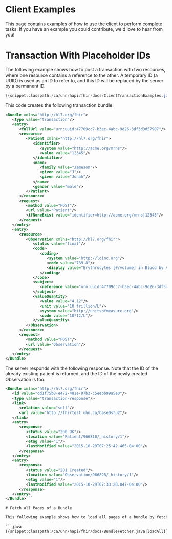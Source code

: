 # Client Examples

This page contains examples of how to use the client to perform complete tasks. If you have an example you could contribute, we'd love to hear from you!

# Transaction With Placeholder IDs

The following example shows how to post a transaction with two resources, where one resource contains a reference to the other. A temporary ID (a UUID) is used as an ID to refer to, and this ID will be replaced by the server by	a permanent ID.

```java
{{snippet:classpath:/ca/uhn/hapi/fhir/docs/ClientTransactionExamples.java|conditional}}
```
 
This code creates the following transaction bundle:

<!-- FIXME: switch to JSON -->

```xml
<Bundle xmlns="http://hl7.org/fhir">
   <type value="transaction"/>
   <entry>
      <fullUrl value="urn:uuid:47709cc7-b3ec-4abc-9d26-3df3d3d57907"/>
      <resource>
         <Patient xmlns="http://hl7.org/fhir">
            <identifier>
               <system value="http://acme.org/mrns"/>
               <value value="12345"/>
            </identifier>
            <name>
               <family value="Jameson"/>
               <given value="J"/>
               <given value="Jonah"/>
            </name>
            <gender value="male"/>
         </Patient>
      </resource>
      <request>
         <method value="POST"/>
         <url value="Patient"/>
         <ifNoneExist value="identifier=http://acme.org/mrns|12345"/>
      </request>
   </entry>
   <entry>
      <resource>
         <Observation xmlns="http://hl7.org/fhir">
            <status value="final"/>
            <code>
               <coding>
                  <system value="http://loinc.org"/>
                  <code value="789-8"/>
                  <display value="Erythrocytes [#/volume] in Blood by Automated count"/>
               </coding>
            </code>
            <subject>
               <reference value="urn:uuid:47709cc7-b3ec-4abc-9d26-3df3d3d57907"/>
            </subject>
            <valueQuantity>
               <value value="4.12"/>
               <unit value="10 trillion/L"/>
               <system value="http://unitsofmeasure.org"/>
               <code value="10*12/L"/>
            </valueQuantity>
         </Observation>
      </resource>
      <request>
         <method value="POST"/>
         <url value="Observation"/>
      </request>
   </entry>
</Bundle>
```

The server responds with the following response. Note that the ID of the already existing patient is returned, and the ID of the newly created Observation is too.

```xml
<Bundle xmlns="http://hl7.org/fhir">
   <id value="dd1f75b8-e472-481e-97b3-c5eebb99a5e0"/>
   <type value="transaction-response"/>
   <link>
      <relation value="self"/>
      <url value="http://fhirtest.uhn.ca/baseDstu2"/>
   </link>
   <entry>
      <response>
         <status value="200 OK"/>
         <location value="Patient/966810/_history/1"/>
         <etag value="1"/>
         <lastModified value="2015-10-29T07:25:42.465-04:00"/>
      </response>
   </entry>
   <entry>
      <response>
         <status value="201 Created"/>
         <location value="Observation/966828/_history/1"/>
         <etag value="1"/>
         <lastModified value="2015-10-29T07:33:28.047-04:00"/>
      </response>
   </entry>
</Bundle>```

# Fetch all Pages of a Bundle

This following example shows how to load all pages of a bundle by fetching each page one-after-the-other and then joining the resuts.

```java
{{snippet:classpath:/ca/uhn/hapi/fhir/docs/BundleFetcher.java|loadAll}}
```
